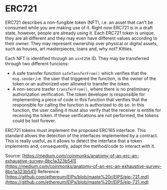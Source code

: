 # ERC721

ERC721 describes a non-fungible token (NFT), i.e. an asset that can’t be consumed while you are making use of it. Right now ERC721 is in a
draft state, however, people are already using it. Each ERC721 token is unique, they are all different and they may even have different
values according to their owner. They may represent ownership over physical or digital assets, such as houses, art masterpieces, loans
and, why not? Kitties.

Each NFT is identified through an `uint256` ID. They may be transferred through two different funcions:

* A safe transfer function `safeTansferFrom()` which verifies that the `msg.sender`,i.e. the user that triggered the function, is the owner of the token or an authorized user allowed to transfer the token.
* A non-secure trasfer `transferFrom()`, where there is no preliminary authorization verification. The token developer is responsible for implementing a piece of code in this function that verifies that the responsible for calling the function is authorized to do so. In this function, the user calling it must also verify that the receiver is entitle for receiving the token. If these verifications are not performed, the tokens could be lost forever.

ERC721 tokens must implement the proposed ERC165 interface. This standard allows the detection of the interfaces implemented by a
contract. This is really useful, as it allows to detect the interface that a token implements and, consequently, adapt the method/code to
interact with it.

Source: [https://medium.com/coinmonks/anatomy-of-an-erc-an-exhaustive-survey-8bc1a323b541](https://medium.com/coinmonks/anatomy-of-an-erc-an-exhaustive-survey-8bc1a323b541)
Reference: [https://github.com/ethereum/EIPs/blob/maste%20r/EIPS/eip-721.md](https://github.com/ethereum/EIPs/blob/maste%20r/EIPS/eip-721.md)
